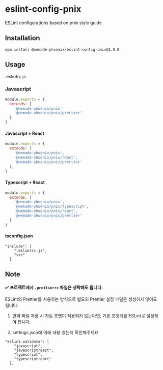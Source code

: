 # eslint-config-pnix

ESLint configurations based on pnix style guide

## Installation
```
npm install @wemade-phoenix/eslint-config-pnix@1.0.0
```

## Usage
.eslintrc.js

### Javascript
```javascript
module.exports = {
  extends: [
    '@wemade-phoenix/pnix'
    '@wemade-phoenix/pnix/prettier'
  ]
}
```

#### Javascript + React
```js
module.exports = {
  extends: [
    '@wemade-phoenix/pnix',
    '@wemade-phoenix/pnix/react',
    '@wemade-phoenix/pnix/prettier'
  ],
}
``` 


#### Typescript + React
```javascript
module.exports = {
  extends: [
    '@wemade-phoenix/pnix',
    '@wemade-phoenix/pnix/typescript',
    '@wemade-phoenix/pnix/react',
    '@wemade-phoenix/pnix/prettier'
  ]
}
```
#### tsconfig.json
```
"include": [
    ".eslintrc.js",
    "src"
  ]
  ```
  
## Note
#### ✅ 프로젝트에서 `.prettierrc` 파일은 생략해도 됩니다.
ESLint의 Prettier를 사용하는 방식으로 별도의 Prettier 설정 파일은 생성하지 않아도 됩니다.

1. 만약 파일 저장 시 자동 포맷이 적용되지 않는다면, 기본 포맷터를 ESLint로 설정해야 합니다.

2. settings.json에 아래 내용 있는지 확인해주세요

```
"eslint.validate": [
    "javascript",
    "javascriptreact",
    "typescript",
    "typescriptreact"
  ],
```



